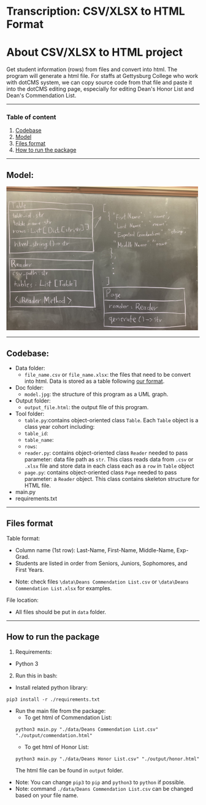 # Transcription: CSV/XLSX to HTML Format

# About CSV/XLSX to HTML project

Get student information (rows) from files and convert into html. The program will generate a html file. For staffs at Gettysburg College who work with dotCMS system, we can copy source code from that file and paste it into the dotCMS editing page, especially for editing Dean's Honor List and Dean's Commendation List.

---

### Table of content
1. [Codebase](#Codebase)
2. [Model](#Model)
3. [Files format](#Files-format)
4. [How to run the package](#How-to-run-the-package)

---

## Model:

<img src="./doc/model.jpg" width=500/>

---

## Codebase:

  * Data folder:
    * `file_name.csv` or `file_name.xlsx`: the files that need to be convert into html. Data is stored as a table following [our format](#Files-format).
  * Doc folder:
    * `model.jpg`: the structure of this program as a UML graph.
  * Output folder:
    * `output_file.html`: the output file of this program.
  * Tool folder:
    * `table.py`:contains object-oriented class `Table`. Each `Table` object is a class year cohort including:
     * `table_id`:
     * `table_name`:
     * `rows`:
    * `reader.py`: contains object-oriented class `Reader` needed to pass parameter: data file path as `str`. This class reads data from `.csv` or `.xlsx` file and store data in each class each as a `row` in `Table` object
    * `page.py`: contains object-oriented class `Page` needed to pass parameter: a `Reader` object. This class contains skeleton structure for HTML file.
  * main.py
  * requirements.txt

---

## Files format

Table format: 
- Column name (1st row): Last-Name, First-Name, Middle-Name, Exp-Grad.
- Students are listed in order from Seniors, Juniors, Sophomores, and First Years.
* Note: check files `\data\Deans Commendation List.csv` or `\data\Deans Commendation List.xlsx` for examples.

File location:
- All files should be put in `data` folder.

---

## How to run the package

1. Requirements:
  - Python 3

2. Run this in bash:
  - Install related python library:
  ```
  pip3 install -r ./requirements.txt
  ```
  - Run the main file from the package:
    - To get html of Commendation List:
    ```
    python3 main.py "./data/Deans Commendation List.csv" "./output/commendation.html"
    ```
    - To get html of Honor List:
    ```
    python3 main.py "./data/Deans Honor List.csv" "./output/honor.html"
    ```
    The html file can be found in `output` folder.

  * Note: You can change `pip3` to `pip` and `python3` to `python` if possible.
  * Note: command `./data/Deans Commendation List.csv` can be changed based on your file name.



